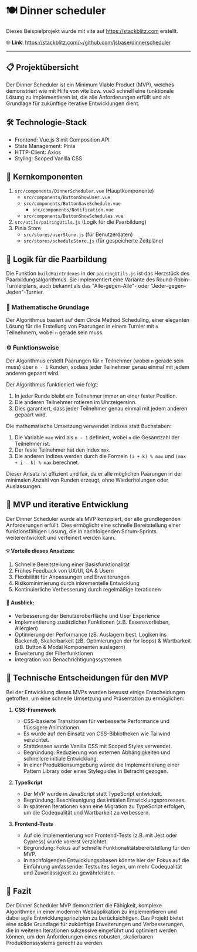 # 🍽️ Dinner scheduler

Dieses Beispielprojekt wurde mit vite auf https://stackblitz.com erstellt.

🌐 **Link**: https://stackblitz.com/~/github.com/jsbase/dinnerscheduler

---

## 📋 Projektübersicht

Der Dinner Scheduler ist ein Minimum Viable Product (MVP), welches demonstriert wie mit Hilfe von vite bzw. vue3 schnell eine funktionale Lösung zu implementieren ist, die alle Anforderungen erfüllt und als Grundlage für zukünftige iterative Entwicklungen dient.

## 🛠️ Technologie-Stack

- Frontend: Vue.js 3 mit Composition API
- State Management: Pinia
- HTTP-Client: Axios
- Styling: Scoped Vanilla CSS

## 🧩 Kernkomponenten

1.  `src/components/DinnerScheduler.vue` (Hauptkomponente)
    - `src/components/ButtonShowUser.vue`
    - `src/components/ButtonSaveSchedule.vue`
      - `src/components/Notification.vue` 
    - `src/components/ButtonShowSchedules.vue`
2. `src/utils/pairingUtils.js` (Logik für die Paarbildung)
3. Pinia Store
   - `src/stores/userStore.js` (für Benutzerdaten)
   - `src/stores/scheduleStore.js` (für gespeicherte Zeitpläne)

## 🧮 Logik für die Paarbildung

Die Funktion `buildPairIndexes` in der `pairingUtils.js` ist das Herzstück des Paarbildungsalgorithmus. Sie implementiert eine Variante des Round-Robin-Turnierplans, auch bekannt als das "Alle-gegen-Alle"- oder "Jeder-gegen-Jeden"-Turnier.

### 📐 Mathematische Grundlage

Der Algorithmus basiert auf dem Circle Method Scheduling, einer eleganten Lösung für die Erstellung von Paarungen in einem Turnier mit `n` Teilnehmern, wobei `n` gerade sein muss.

### ⚙️ Funktionsweise

Der Algorithmus erstellt Paarungen für `n` Teilnehmer (wobei `n` gerade sein muss) über `n - 1` Runden, sodass jeder Teilnehmer genau einmal mit jedem anderen gepaart wird.

Der Algorithmus funktioniert wie folgt:

1. In jeder Runde bleibt ein Teilnehmer immer an einer fester Position.
2. Die anderen Teilnehmer rotieren im Uhrzeigersinn.
3. Dies garantiert, dass jeder Teilnehmer genau einmal mit jedem anderen gepaart wird.

Die mathematische Umsetzung verwendet Indizes statt Buchstaben:

1. Die Variable `max` wird als `n - 1` definiert, wobei `n` die Gesamtzahl der Teilnehmer ist.
2. Der feste Teilnehmer hat den Index `max`.
3. Die anderen Indizes werden durch die Formeln `(i + k) % max` und `(max + i - k) % max` berechnet.

Dieser Ansatz ist effizient und fair, da er alle möglichen Paarungen in der minimalen Anzahl von Runden erzeugt, ohne Wiederholungen oder Auslassungen.

## 🚀 MVP und iterative Entwicklung

Der Dinner Scheduler wurde als MVP konzipiert, der alle grundlegenden Anforderungen erfüllt. Dies ermöglicht eine schnelle Bereitstellung einer funktionsfähigen Lösung, die in nachfolgenden Scrum-Sprints weiterentwickelt und verfeinert werden kann.

#### 💡 Vorteile dieses Ansatzes:

1. Schnelle Bereitstellung einer Basisfunktionalität
2. Frühes Feedback von UX/UI, QA & Usern
3. Flexibilität für Anpassungen und Erweiterungen
4. Risikominimierung durch inkrementelle Entwicklung
5. Kontinuierliche Verbesserung durch regelmäßige Iterationen

#### 🔮 Ausblick:
- Verbesserung der Benutzeroberfläche und User Experience
- Implementierung zusätzlicher Funktionen (z.B. Essensvorlieben, Allergien)
- Optimierung der Performance (zB. Auslagern best. Logiken ins Backend), Skalierbarkeit (zB. Optimierungen der for loops) & Wartbarkeit (zB. Button & Modal Komponenten auslagern)
- Erweiterung der Filterfunktionen
- Integration von Benachrichtigungssystemen

## 🤔 Technische Entscheidungen für den MVP

Bei der Entwicklung dieses MVPs wurden bewusst einige Entscheidungen getroffen, um eine schnelle Umsetzung und Präsentation zu ermöglichen:

1. **CSS-Framework**
   - CSS-basierte Transitionen für verbesserte Performance und flüssigere Animationen.
   - Es wurde auf den Einsatz von CSS-Bibliotheken wie Tailwind verzichtet.
   - Stattdessen wurde Vanilla CSS mit Scoped Styles verwendet.
   - Begründung: Reduzierung von externen Abhängigkeiten und schnellere initiale Entwicklung.
   - In einer Produktionsumgebung würde die Implementierung einer Pattern Library oder eines Styleguides in Betracht gezogen.

2. **TypeScript**
   - Der MVP wurde in JavaScript statt TypeScript entwickelt.
   - Begründung: Beschleunigung des initialen Entwicklungsprozesses.
   - In späteren Iterationen kann eine Migration zu TypeScript erfolgen, um die Codequalität und Wartbarkeit zu verbessern.

3. **Frontend-Tests**
   - Auf die Implementierung von Frontend-Tests (z.B. mit Jest oder Cypress) wurde vorerst verzichtet.
   - Begründung: Fokus auf schnelle Funktionalitätsbereitstellung für den MVP.
   - In nachfolgenden Entwicklungsphasen könnte hier der  Fokus auf die Einführung umfassender Testsuites liegen, um mehr Codequalität und Zuverlässigkeit zu gewährleisten.

## 🏁 Fazit

Der Dinner Scheduler MVP demonstriert die Fähigkeit, komplexe Algorithmen in einer modernen Webapplikation zu implementieren und dabei agile Entwicklungsprinzipien zu berücksichtigen. Das Projekt bietet eine solide Grundlage für zukünftige Erweiterungen und Verbesserungen, die in weiteren Iterationen sukzessive eingeführt und optimiert werden können, um den Anforderungen eines robusten, skalierbaren Produktionssystems gerecht zu werden.
